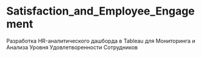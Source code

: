 # Satisfaction_and_Employee_Engagement
Разработка HR-аналитического дашборда в Tableau для Мониторинга и Анализа Уровня Удовлетворенности Сотрудников
